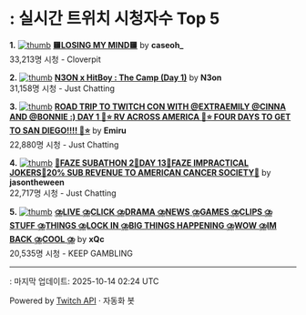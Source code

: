 # : 실시간 트위치 시청자수 Top 5

**1.** [![thumb](https://static-cdn.jtvnw.net/previews-ttv/live_user_caseoh_-320x180.jpg)](https://twitch.tv/caseoh_)
**[🟨LOSING MY MIND🟨](https://twitch.tv/caseoh_)** by **caseoh_**<br>33,213명 시청  - Cloverpit

**2.** [![thumb](https://static-cdn.jtvnw.net/previews-ttv/live_user_n3on-320x180.jpg)](https://twitch.tv/N3on)
**[N3ON x HitBoy : The Camp (Day 1)](https://twitch.tv/N3on)** by **N3on**<br>31,158명 시청  - Just Chatting

**3.** [![thumb](https://static-cdn.jtvnw.net/previews-ttv/live_user_emiru-320x180.jpg)](https://twitch.tv/Emiru)
**[ROAD TRIP TO TWITCH CON WITH @EXTRAEMILY @CINNA AND @BONNIE :) DAY 1 🩷⭐ RV ACROSS AMERICA 🩷⭐ FOUR DAYS TO GET TO SAN DIEGO!!!! 🩷⭐](https://twitch.tv/Emiru)** by **Emiru**<br>22,880명 시청  - Just Chatting

**4.** [![thumb](https://static-cdn.jtvnw.net/previews-ttv/live_user_jasontheween-320x180.jpg)](https://twitch.tv/jasontheween)
**[🔴FAZE SUBATHON 2🔴DAY 13🔴FAZE IMPRACTICAL JOKERS🔴20% SUB REVENUE TO AMERICAN CANCER SOCIETY🔴](https://twitch.tv/jasontheween)** by **jasontheween**<br>22,717명 시청  - Just Chatting

**5.** [![thumb](https://static-cdn.jtvnw.net/previews-ttv/live_user_xqc-320x180.jpg)](https://twitch.tv/xQc)
**[⛈️LIVE ⛈️CLICK ⛈️DRAMA ⛈️NEWS ⛈️GAMES ⛈️CLIPS ⛈️STUFF ⛈️THINGS ⛈️LOCK IN ⛈️BIG THINGS HAPPENING ⛈️WOW ⛈️IM BACK ⛈️COOL ⛈️](https://twitch.tv/xQc)** by **xQc**<br>20,535명 시청  - KEEP GAMBLING


---
: 마지막 업데이트: 2025-10-14 02:24 UTC

Powered by [Twitch API](https://dev.twitch.tv/docs/api/reference) · 자동화 봇